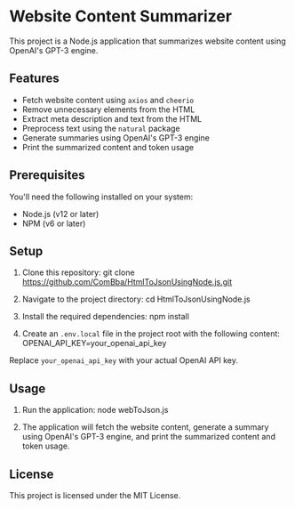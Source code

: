 # Website Content Summarizer
This project is a Node.js application that summarizes website content using OpenAI's GPT-3 engine.


## Features
- Fetch website content using `axios` and `cheerio`
- Remove unnecessary elements from the HTML
- Extract meta description and text from the HTML
- Preprocess text using the `natural` package
- Generate summaries using OpenAI's GPT-3 engine
- Print the summarized content and token usage


## Prerequisites
You'll need the following installed on your system:
- Node.js (v12 or later)
- NPM (v6 or later)


## Setup
1. Clone this repository:
git clone https://github.com/ComBba/HtmlToJsonUsingNode.js.git

2. Navigate to the project directory:
cd HtmlToJsonUsingNode.js

3. Install the required dependencies:
npm install

4. Create an `.env.local` file in the project root with the following content:
OPENAI_API_KEY=your_openai_api_key

Replace `your_openai_api_key` with your actual OpenAI API key.


## Usage
1. Run the application:
node webToJson.js

3. The application will fetch the website content, generate a summary using OpenAI's GPT-3 engine, and print the summarized content and token usage.

## License
This project is licensed under the MIT License.

